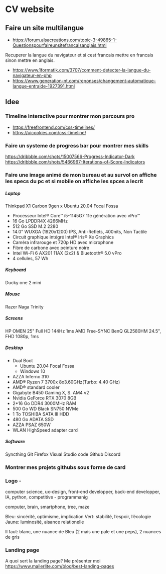 # CV website

## Faire un site multilangue

 * https://forum.alsacreations.com/topic-3-49865-1-Questionspourfaireunsitefrancaisanglais.html

Recuperer la langue du navigateur et si cest francais mettre en francais sinon mettre en anglais.
 * https://www.1formatik.com/3707/comment-detecter-la-langue-du-navigateur-en-php
 * https://www.generation-nt.com/reponses/changement-automatique-langue-entraide-1927391.html

## Idee 

### Timeline interactive pour montrer mon parcours pro

 * https://freefrontend.com/css-timelines/
 * https://uicookies.com/css-timeline/

### Faire un systeme de progress bar pour montrer mes skills
https://dribbble.com/shots/15007566-Progress-Indicator-Dark
https://dribbble.com/shots/5466967-Iterations-of-Score-Indicators

### Faire une image animé de mon bureau et au survol on affiche les specs du pc et si mobile on affiche les spces a lecrit

##### Laptop
Thinkpad X1 Carbon 9gen x Ubuntu 20.04 Focal Fossa

* Processeur Intel® Core™ i5-1145G7 11e génération avec vPro™
* 16 Go LPDDR4X 4266MHz
* 512 Go SSD M.2 2280
* 14.0" WUXGA (1920x1200) IPS, Anti-Reflets, 400nits, Non Tactile
* Circuit graphique intégré Intel® Iris® Xe Graphics
* Caméra infrarouge et 720p HD avec microphone
* Fibre de carbone avec peinture noire
* Intel Wi-Fi 6 AX201 11AX (2x2) & Bluetooth® 5.0 vPro
* 4 cellules, 57 Wh

##### Keyboard
Ducky one 2 mini

##### Mouse
Razer Naga Trinity

##### Screens
HP OMEN 25" Full HD 144Hz 1ms AMD Free-SYNC
BenQ GL2580HM 24.5", FHD 1080p, 1ms

##### Desktop
* Dual Boot
    - Ubuntu 20.04 Focal Fossa
    - Windows 10
* AZZA Inferno 310
* AMD® Ryzen 7 3700x 8x3.60GHz(Turbo: 4.40 GHz)
* AMD® standard cooler 
* Gigabyte B450 Gaming X, S. AM4 v2
* Nvidia GeForce RTX 3070 8GB
* 2*16 Go DDR4 3000MHz RAM
* 500 Go WD Black SN750 NVMe
* 1 To TOSHIBA SATA III HDD
* 480 Go ADATA SSD
* AZZA PSAZ 650W
* WLAN HighSpeed adapter card

##### Software
Syncthing
Git
Firefox
Visual Studio code
Github
Discord


### Montrer mes projets githubs sous forme de card


### Logo - 
computer science, ux-design, front-end developper, back-end developper, IA, python, competitive - programmanig

computer, brain, smartphone, tree, maze

Bleu: sincérité, optimisme, implication
Vert: stabilité, l’espoir, l’écologie 
Jaune: luminosité, aisance relationelle

Il faut: blanc, une nuance de Bleu (2 mais une pale et une peps), 2 nuances de gris

### Landing page

A quoi sert la landing page?
Me présenter moi
https://www.mailerlite.com/blog/best-landing-pages